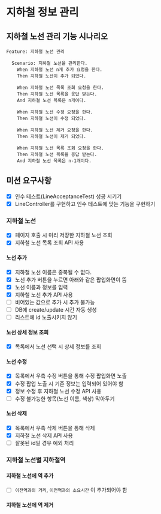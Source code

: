 # 지하철 정보 관리

## 지하철 노선 관리 기능 시나리오
```
Feature: 지하철 노선 관리

  Scenario: 지하철 노선을 관리한다.
    When 지하철 노선 n개 추가 요청을 한다.
    Then 지하철 노선이 추가 되었다.
    
    When 지하철 노선 목록 조회 요청을 한다.
    Then 지하철 노선 목록을 응답 받는다.
    And 지하철 노선 목록은 n개이다.
    
    When 지하철 노선 수정 요청을 한다.
    Then 지하철 노선이 수정 되었다.

    When 지하철 노선 제거 요청을 한다.
    Then 지하철 노선이 제거 되었다.
    
    When 지하철 노선 목록 조회 요청을 한다.
    Then 지하철 노선 목록을 응답 받는다.
    And 지하철 노선 목록은 n-1개이다.
```

## 미션 요구사항
 - [x] 인수 테스트(LineAcceptanceTest) 성공 시키기
 - [x] LineController를 구현하고 인수 테스트에 맞는 기능을 구현하기
 
###  지하철 노선
 - [x] 페이지 호출 시 미리 저장한 지하철 노선 조회
 - [x] 지하철 노선 목록 조회 API 사용
#### 노선 추가
 - [x] 지하철 노선 이름은 중복될 수 없다.
 - [x] 노선 추가 버튼을 누르면 아래와 같은 팝업화면이 뜸
 - [x] 노선 이름과 정보를 입력
 - [x] 지하철 노선 추가 API 사용
 - [ ] 비어있는 값으로 추가 시 추가 불가능
 - [ ] DB에 create/update 시간 자동 생성
 - [ ] 리스트에 id 노출시키지 않기
 #### 노선 상세 정보 조회
 - [x] 목록에서 노선 선택 시 상세 정보를 조회
 #### 노선 수정
 - [x] 목록에서 우측 수정 버튼을 통해 수정 팝업화면 노출
 - [x] 수정 팝업 노출 시 기존 정보는 입력되어 있어야 함
 - [x] 정보 수정 후 지하철 노선 수정 API 사용
 - [ ] 수정 불가능한 항목(노선 이름, 색상) 막아두기
 #### 노선 삭제
 - [x] 목록에서 우측 삭제 버튼을 통해 삭제
 - [x] 지하철 노선 삭제 API 사용
 - [ ] 잘못된 id일 경우 예외 처리
 
 ### 지하철 노선별 지하철역
 
 ####  지하철 노선에 역 추가
 - [ ] `이전역과의 거리`, `이전역과의 소요시간` 이 추가되어야 함
 #### 지하철 노선에 역 제거